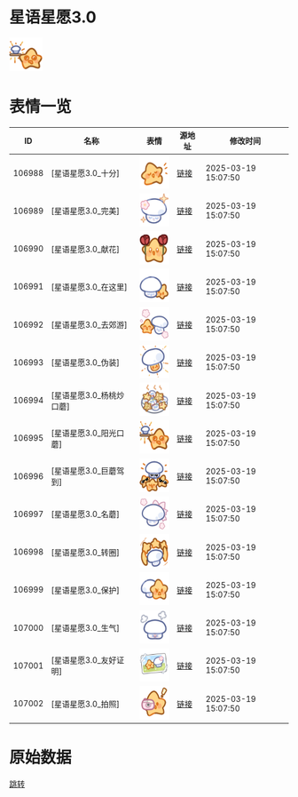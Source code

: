 # 星语星愿3.0

<img src="./cover.png" height="60" alt="cover" />

# 表情一览

|ID|名称|表情|源地址|修改时间|
|----|----|----|----|----|
|106988|[星语星愿3.0_十分]|<img src="./pic/106988_%5B星语星愿3.0_十分%5D.png" height="60" alt="十分"/>|[链接](https://i0.hdslb.com/bfs/garb/52a2b2a162d5d2f0af22bfda9643b4de62e45ae2.png)|2025-03-19 15:07:50|
|106989|[星语星愿3.0_完美]|<img src="./pic/106989_%5B星语星愿3.0_完美%5D.png" height="60" alt="完美"/>|[链接](https://i0.hdslb.com/bfs/garb/011658235cba28718480727a4d699a2cb6b849b4.png)|2025-03-19 15:07:50|
|106990|[星语星愿3.0_献花]|<img src="./pic/106990_%5B星语星愿3.0_献花%5D.png" height="60" alt="献花"/>|[链接](https://i0.hdslb.com/bfs/garb/97371e26902f1c639d2f0deea92487e4250d427b.png)|2025-03-19 15:07:50|
|106991|[星语星愿3.0_在这里]|<img src="./pic/106991_%5B星语星愿3.0_在这里%5D.png" height="60" alt="在这里"/>|[链接](https://i0.hdslb.com/bfs/garb/5837d9607b15d2085e28972c6b8ff5c8bcac8128.png)|2025-03-19 15:07:50|
|106992|[星语星愿3.0_去郊游]|<img src="./pic/106992_%5B星语星愿3.0_去郊游%5D.png" height="60" alt="去郊游"/>|[链接](https://i0.hdslb.com/bfs/garb/26c4706a3e4072e4365133673063a94b1838b18b.png)|2025-03-19 15:07:50|
|106993|[星语星愿3.0_伪装]|<img src="./pic/106993_%5B星语星愿3.0_伪装%5D.png" height="60" alt="伪装"/>|[链接](https://i0.hdslb.com/bfs/garb/590a6baa9124b99bb6874d9c9508336a41771a6f.png)|2025-03-19 15:07:50|
|106994|[星语星愿3.0_杨桃炒口蘑]|<img src="./pic/106994_%5B星语星愿3.0_杨桃炒口蘑%5D.png" height="60" alt="杨桃炒口蘑"/>|[链接](https://i0.hdslb.com/bfs/garb/acaa2077126588b680b3f498e32827511080874e.png)|2025-03-19 15:07:50|
|106995|[星语星愿3.0_阳光口蘑]|<img src="./pic/106995_%5B星语星愿3.0_阳光口蘑%5D.png" height="60" alt="阳光口蘑"/>|[链接](https://i0.hdslb.com/bfs/garb/8517d45601afc8001a3fc0ab665648e0f486ca63.png)|2025-03-19 15:07:50|
|106996|[星语星愿3.0_巨蘑驾到]|<img src="./pic/106996_%5B星语星愿3.0_巨蘑驾到%5D.png" height="60" alt="巨蘑驾到"/>|[链接](https://i0.hdslb.com/bfs/garb/542ae598624455ce8752da1995aca0e10074cebf.png)|2025-03-19 15:07:50|
|106997|[星语星愿3.0_名蘑]|<img src="./pic/106997_%5B星语星愿3.0_名蘑%5D.png" height="60" alt="名蘑"/>|[链接](https://i0.hdslb.com/bfs/garb/ab561646b4feb8385773271e45af2b5ffc270bd4.png)|2025-03-19 15:07:50|
|106998|[星语星愿3.0_转圈]|<img src="./pic/106998_%5B星语星愿3.0_转圈%5D.png" height="60" alt="转圈"/>|[链接](https://i0.hdslb.com/bfs/garb/0f40ea94d50329ef0a6e57a500ccf1e46d97233f.png)|2025-03-19 15:07:50|
|106999|[星语星愿3.0_保护]|<img src="./pic/106999_%5B星语星愿3.0_保护%5D.png" height="60" alt="保护"/>|[链接](https://i0.hdslb.com/bfs/garb/39695a4bd89033d50648c7104e8f4ede1a039e63.png)|2025-03-19 15:07:50|
|107000|[星语星愿3.0_生气]|<img src="./pic/107000_%5B星语星愿3.0_生气%5D.png" height="60" alt="生气"/>|[链接](https://i0.hdslb.com/bfs/garb/0cd196e1d2ef070bacd8c4bd71e18f91526527a5.png)|2025-03-19 15:07:50|
|107001|[星语星愿3.0_友好证明]|<img src="./pic/107001_%5B星语星愿3.0_友好证明%5D.png" height="60" alt="友好证明"/>|[链接](https://i0.hdslb.com/bfs/garb/33c440854e1df13138c3d1d6c96fc8a1609b8134.png)|2025-03-19 15:07:50|
|107002|[星语星愿3.0_拍照]|<img src="./pic/107002_%5B星语星愿3.0_拍照%5D.png" height="60" alt="拍照"/>|[链接](https://i0.hdslb.com/bfs/garb/485ed116fbe7db695d7d0d18ca819c12d0712580.png)|2025-03-19 15:07:50|

# 原始数据

[跳转](./raw.json)

